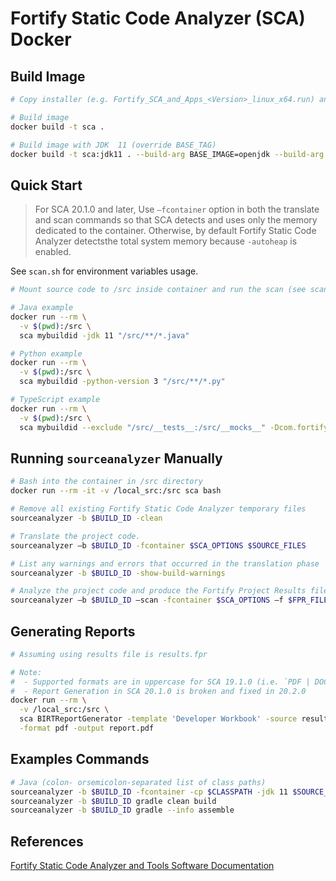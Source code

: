 # Fortify Static Code Analyzer (SCA) Docker

## Build Image

```sh
# Copy installer (e.g. Fortify_SCA_and_Apps_<Version>_linux_x64.run) and `fortify.license` into installer directory

# Build image
docker build -t sca .

# Build image with JDK  11 (override BASE_TAG)
docker build -t sca:jdk11 . --build-arg BASE_IMAGE=openjdk --build-arg BASE_TAG=11-jdk-slim
```

## Quick Start

> For SCA 20.1.0 and later, Use `–fcontainer` option in both the translate and scan commands so that SCA detects and uses only the memory dedicated to the container. Otherwise, by default Fortify Static Code Analyzer detectsthe total system memory because `-autoheap` is enabled.

See `scan.sh` for environment variables usage.

```sh
# Mount source code to /src inside container and run the scan (see scan.sh)

# Java example
docker run --rm \
  -v $(pwd):/src \
  sca mybuildid -jdk 11 "/src/**/*.java"

# Python example
docker run --rm \
  -v $(pwd):/src \
  sca mybuildid -python-version 3 "/src/**/*.py"

# TypeScript example
docker run --rm \
  -v $(pwd):/src \
  sca mybuildid --exclude "/src/__tests__:/src/__mocks__" -Dcom.fortify.sca.follow.imports=false "/src/**/*.ts" "/src/**/*.tsx"
```

## Running `sourceanalyzer` Manually

```sh
# Bash into the container in /src directory
docker run --rm -it -v /local_src:/src sca bash

# Remove all existing Fortify Static Code Analyzer temporary files
sourceanalyzer -b $BUILD_ID -clean

# Translate the project code.
sourceanalyzer –b $BUILD_ID -fcontainer $SCA_OPTIONS $SOURCE_FILES

# List any warnings and errors that occurred in the translation phase
sourceanalyzer -b $BUILD_ID -show-build-warnings

# Analyze the project code and produce the Fortify Project Results file (FPR).
sourceanalyzer –b $BUILD_ID –scan -fcontainer $SCA_OPTIONS –f $FPR_FILE
```

## Generating Reports

```sh
# Assuming using results file is results.fpr

# Note:
#  - Supported formats are in uppercase for SCA 19.1.0 (i.e. `PDF | DOC | HTML | XLS`)
#  - Report Generation in SCA 20.1.0 is broken and fixed in 20.2.0
docker run --rm \
  -v /local_src:/src \
  sca BIRTReportGenerator -template 'Developer Workbook' -source results.fpr \
  -format pdf -output report.pdf
```

## Examples Commands

```sh
# Java (colon- orsemicolon-separated list of class paths)
sourceanalyzer -b $BUILD_ID -fcontainer -cp $CLASSPATH -jdk 11 $SOURCE_FILES
sourceanalyzer -b $BUILD_ID gradle clean build
sourceanalyzer -b $BUILD_ID gradle --info assemble
```

## References

[Fortify Static Code Analyzer and Tools Software Documentation](https://www.microfocus.com/documentation/fortify-static-code-analyzer-and-tools/)
